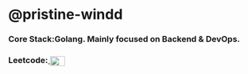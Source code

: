 <h1 align="left">@pristine-windd </h1>


<h3 align="left">Core Stack:Golang. Mainly focused on Backend & DevOps.
</h3>


<h3 href="blank" target="blank">Leetcode:<a href="https://www.leetcode.com/blessingman" target="blank"> <img align="center" src="https://raw.githubusercontent.com/rahuldkjain/github-profile-readme-generator/master/src/images/icons/Social/leet-code.svg" alt="pristine-dandelion" height="20" width="30" /></a> 
</h3>


